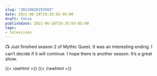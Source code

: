 ```yaml
---
slug: "20210628193503"
date: 2021-06-28T19:35:03-05:00
draft: false
publishdate: 2021-06-28T19:35:03-05:00
tags:
- television
---
```


📺 Just finished season 2 of Mythic Quest. It was an interesting ending. I can’t decide if it will continue. I hope there is another season. It’s a great show.

{{< rawhtml >}}
<a href="https://brid.gy/publish/twitter"></a>
{{< /rawhtml >}}
